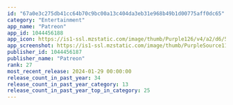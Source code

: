 ```yaml
---
id: "67a0e3c275db41cc64b70c9bc00a13c404da3eb31e968b49b1d00775aff0dc65"
category: "Entertainment"
app_name: "Patreon"
app_id: 1044456188
app_icon: https://is1-ssl.mzstatic.com/image/thumb/Purple126/v4/a2/d6/54/a2d654c2-7699-d160-ccd8-b58b1981ff0a/AppIcon-0-0-1x_U007epad-0-0-85-220.png/1024x1024bb.png
app_screenshot: https://is1-ssl.mzstatic.com/image/thumb/PurpleSource116/v4/4e/ce/ea/4eceeaa6-dd57-3ca2-9da9-82a212ce4d14/f26d5c7a-ef08-4aee-bf48-8ae89f2b2134_iPhone_6.5_01.png/1284x2778bb.png
publisher_id: 1044456187
publisher_name: "Patreon"
rank: 27
most_recent_release: 2024-01-29 00:00:00
release_count_in_past_year: 34
release_count_in_past_year_category: 13
release_count_in_past_year_top_in_category: 25
---
```

